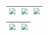 | ![](http://github-profile-summary-cards.vercel.app/api/cards/stats?username=Nitierk&theme=nord_dark) | ![](http://github-profile-summary-cards.vercel.app/api/cards/repos-per-language?username=Nitierk&hide=Html&theme=nord_dark) | ![](http://github-profile-summary-cards.vercel.app/api/cards/most-commit-language?username=Nitierk&theme=nord_dark) |
| :-: | :-: | :-: |

| ![](http://github-profile-summary-cards.vercel.app/api/cards/profile-details?username=Nitierk&theme=nord_dark) | ![](https://github-readme-streak-stats.herokuapp.com/?user=Nitierk&hide_border=true&date_format=M%20j%5B%2C%20Y%5D&background=2D3742&stroke=2D3742&ring=6bbbca&fire=6bbbca&currStreakNum=fff&sideNums=6bbbca&currStreakLabel=6bbbca&sideLabels=fff&dates=fff) |
| :-: | :-: |
